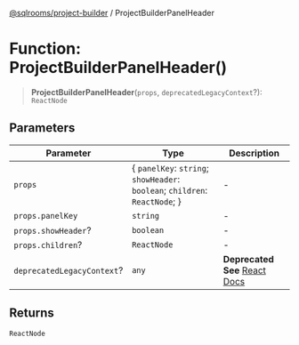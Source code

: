 [@sqlrooms/project-builder](../globals.md) / ProjectBuilderPanelHeader

# Function: ProjectBuilderPanelHeader()

> **ProjectBuilderPanelHeader**(`props`, `deprecatedLegacyContext`?): `ReactNode`

## Parameters

| Parameter | Type | Description |
| ------ | ------ | ------ |
| `props` | \{ `panelKey`: `string`; `showHeader`: `boolean`; `children`: `ReactNode`; \} | - |
| `props.panelKey` | `string` | - |
| `props.showHeader`? | `boolean` | - |
| `props.children`? | `ReactNode` | - |
| `deprecatedLegacyContext`? | `any` | **Deprecated** **See** [React Docs](https://legacy.reactjs.org/docs/legacy-context.html#referencing-context-in-lifecycle-methods) |

## Returns

`ReactNode`
